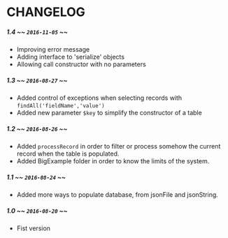 # CHANGELOG

##### 1.4 ~~ ```2016-11-05``` ~~

- Improving error message
- Adding interface to 'serialize' objects
- Allowing call constructor with no parameters

##### 1.3 ~~ ```2016-08-27``` ~~ 

- Added control of exceptions when selecting records with ```findAll('fieldName','value')```
- Added new parameter ```$key``` to simplify the constructor of a table

##### 1.2 ~~ ```2016-08-26``` ~~

- Added ```processRecord``` in order to filter or process somehow the current record when the table is populated.
- Added BigExample folder in order to know the limits of the system.

##### 1.1 ~~ ```2016-08-24``` ~~

- Added more ways to populate database, from jsonFile and jsonString.

##### 1.0 ~~ ```2016-08-20``` ~~

- Fist version 